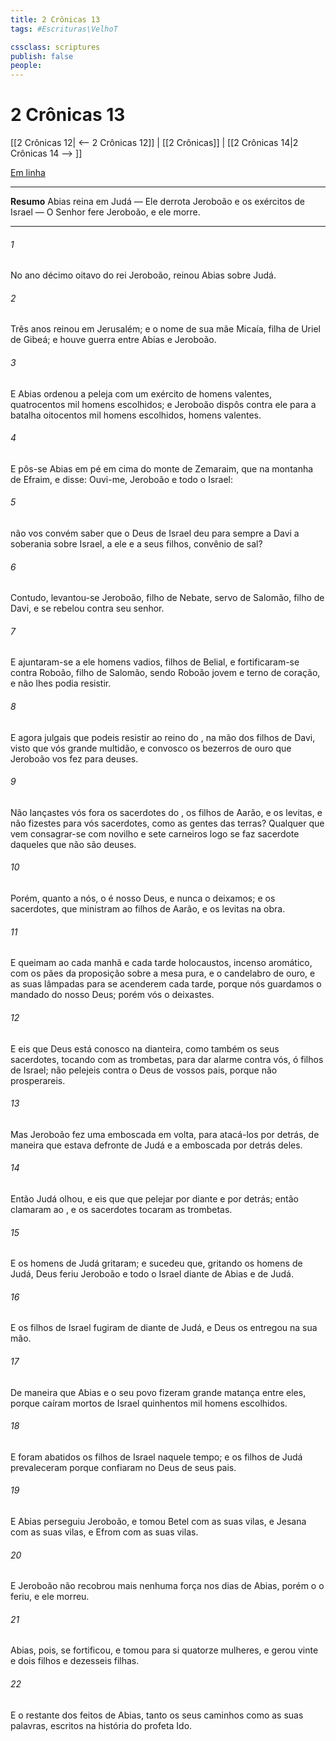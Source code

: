 ```yaml
---
title: 2 Crônicas 13
tags: #Escrituras\VelhoT

cssclass: scriptures
publish: false
people:
---
```


# 2 Crônicas 13
[[2 Crônicas 12| <-- 2 Crônicas 12]] | [[2 Crônicas]] | [[2 Crônicas 14|2 Crônicas 14 --> ]]

[Em linha](https://churchofjesuschrist.org/study/scriptures/ot/2-chr/13?lang=por)

---
__Resumo__
Abias reina em Judá — Ele derrota Jeroboão e os exércitos de Israel — O Senhor fere Jeroboão, e ele morre.

---
###### 1 
No ano décimo oitavo do rei Jeroboão, reinou Abias sobre Judá.

###### 2 
Três anos reinou em Jerusalém; e  o nome de sua mãe Micaía, filha de Uriel de Gibeá; e houve guerra entre Abias e Jeroboão.

###### 3 
E Abias ordenou a peleja com um exército de homens valentes,  quatrocentos mil homens escolhidos; e Jeroboão dispôs contra ele para a batalha oitocentos mil homens escolhidos,  homens valentes.

###### 4 
E pôs-se Abias em pé em cima do monte de Zemaraim, que  na montanha de Efraim, e disse: Ouvi-me, Jeroboão e todo o Israel:

###### 5 
 não vos convém saber que o  Deus de Israel deu para sempre a Davi a soberania sobre Israel, a ele e a seus filhos,  convênio de sal?

###### 6 
Contudo, levantou-se Jeroboão, filho de Nebate, servo de Salomão, filho de Davi, e se rebelou contra seu senhor.

###### 7 
E ajuntaram-se a ele homens vadios, filhos de Belial, e fortificaram-se contra Roboão, filho de Salomão, sendo Roboão  jovem e terno de coração, e não lhes podia resistir.

###### 8 
E agora julgais que podeis resistir ao reino do ,  na mão dos filhos de Davi, visto que  vós  grande multidão, e  convosco os bezerros de ouro que Jeroboão vos fez para deuses.

###### 9 
Não lançastes vós fora os sacerdotes do , os filhos de Aarão, e os levitas, e não fizestes para vós sacerdotes, como as gentes das  terras? Qualquer que vem consagrar-se com  novilho e sete carneiros logo se faz sacerdote daqueles que não são deuses.

###### 10 
Porém, quanto a nós, o  é nosso Deus, e nunca o deixamos; e os sacerdotes, que ministram ao   filhos de Aarão, e os levitas  na  obra.

###### 11 
E queimam ao  cada manhã e cada tarde holocaustos, incenso aromático, com os pães da proposição sobre a mesa pura, e o candelabro de ouro, e as suas lâmpadas para se acenderem cada tarde, porque nós guardamos o mandado do  nosso Deus; porém vós o deixastes.

###### 12 
E eis que Deus está conosco na dianteira, como também os seus sacerdotes, tocando com as trombetas, para dar alarme contra vós, ó filhos de Israel; não pelejeis contra o  Deus de vossos pais, porque não prosperareis.

###### 13 
Mas Jeroboão fez uma emboscada em volta, para atacá-los por detrás, de maneira que estava defronte de Judá e a emboscada por detrás deles.

###### 14 
Então Judá olhou, e eis que  que pelejar por diante e por detrás; então clamaram ao , e os sacerdotes tocaram as trombetas.

###### 15 
E os homens de Judá gritaram; e sucedeu que, gritando os homens de Judá, Deus feriu Jeroboão e todo o Israel diante de Abias e de Judá.

###### 16 
E os filhos de Israel fugiram de diante de Judá, e Deus os entregou na sua mão.

###### 17 
De maneira que Abias e o seu povo fizeram grande matança entre eles, porque caíram mortos de Israel quinhentos mil homens escolhidos.

###### 18 
E foram abatidos os filhos de Israel naquele tempo; e os filhos de Judá prevaleceram porque confiaram no  Deus de seus pais.

###### 19 
E Abias perseguiu Jeroboão, e tomou Betel com as suas vilas, e Jesana com as suas vilas, e Efrom com as suas vilas.

###### 20 
E Jeroboão não recobrou mais nenhuma força nos dias de Abias, porém o  o feriu, e ele morreu.

###### 21 
Abias, pois, se fortificou, e tomou para si quatorze mulheres, e gerou vinte e dois filhos e dezesseis filhas.

###### 22 
E o restante dos feitos de Abias, tanto os seus caminhos como as suas palavras,  escritos na história do profeta Ido.

